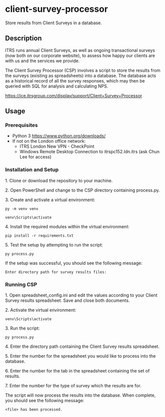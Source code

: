 # client-survey-processor
Store results from Client Surveys in a database.

## Description
ITRS runs annual Client Surveys, as well as ongoing transactional surveys (now both on our corporate website), to assess how happy our clients are with us and the services we provide.

The Client Survey Processor (CSP) involves a script to store the results from the surveys (existing as spreadsheets) into a database. The database acts as a historical record of all the survey responses, which may then be queried with SQL for analysis and calculating NPS.

https://ice.itrsgroup.com/display/support/Client+Survey+Processor

## Usage

### Prerequisites
- Python 3 https://www.python.org/downloads/
- If not on the London office network:
    - ITRS London New VPN - CheckPoint
    - Windows Remote Desktop Connection to itrspc152.ldn.itrs (ask Chun Lee for access)

### Installation and Setup

1\. Clone or download the repository to your machine.

2\. Open PowerShell and change to the CSP directory containing process.py.

3\. Create and activate a virtual environment:

    py -m venv venv

    venv\Scripts\activate

4\. Install the required modules within the virtual environment:

    pip install -r requirements.txt

5\. Test the setup by attempting to run the script:

    py process.py

If the setup was successful, you should see the following message:

    Enter directory path for survey results files:

### Running CSP

1\. Open spreadsheet_config.ini and edit the values according to your Client Survey results spreadsheet. Save and close both documents.

2\. Activate the virtual environment:

    venv\Scripts\activate

3\. Run the script:

    py process.py

4\. Enter the directory path containing the Client Survey results spreadsheet.

5\. Enter the number for the spreadsheet you would like to process into the database.

6\. Enter the number for the tab in the spreadsheet containing the set of results.

7\. Enter the number for the type of survey which the results are for.

The script will now process the results into the database. When complete, you should see the following message:

    <file> has been processed.
